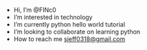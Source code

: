 -  Hi, I’m @FINc0
-  I’m interested in technology
-  I’m currently python hello world tutorial
-  I’m looking to collaborate on learning python
-  How to reach me sjeff0318@gmail.com

<!---
FINc0/FINc0 is a ✨ special ✨ repository because its `README.md` (this file) appears on your GitHub profile.
You can click the Preview link to take a look at your changes.
--->
